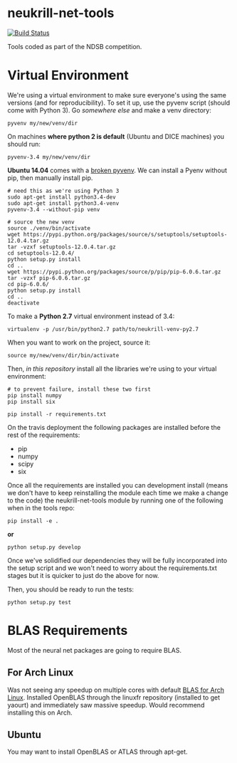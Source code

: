 neukrill-net-tools
==================

[![Build Status](https://magnum.travis-ci.com/Neuroglycerin/neukrill-net-tools.svg?token=TAzt1bqxioKxk3ru2s2S)](https://magnum.travis-ci.com/Neuroglycerin/neukrill-net-tools)

Tools coded as part of the NDSB competition.

Virtual Environment
===================

We're using a virtual environment to make sure everyone's using
the same versions (and for reproducibility). To set it up, 
use the pyvenv script (should come with Python 3). Go _somewhere
else_ and make a venv directory:

```
pyvenv my/new/venv/dir
```

On machines __where python 2 is default__ (Ubuntu and DICE machines) you should
run:

```
pyvenv-3.4 my/new/venv/dir
```

__Ubuntu 14.04__ comes with a [broken pyvenv](http://askubuntu.com/questions/488529/pyvenv-3-4-error-returned-non-zero-exit-status-1). We can install a Pyenv without pip, then manually install pip. 

```
# need this as we're using Python 3
sudo apt-get install python3.4-dev
sudo apt-get install python3.4-venv
pyvenv-3.4 --without-pip venv

# source the new venv
source ./venv/bin/activate
wget https://pypi.python.org/packages/source/s/setuptools/setuptools-12.0.4.tar.gz
tar -vzxf setuptools-12.0.4.tar.gz 
cd setuptools-12.0.4/
python setup.py install
cd ..
wget https://pypi.python.org/packages/source/p/pip/pip-6.0.6.tar.gz
tar -vzxf pip-6.0.6.tar.gz
cd pip-6.0.6/
python setup.py install
cd ..
deactivate
```

To make a __Python 2.7__ virtual environment instead of 3.4:

```
virtualenv -p /usr/bin/python2.7 path/to/neukrill-venv-py2.7
```


When you want to work on the project, source it:

```
source my/new/venv/dir/bin/activate
```

Then, _in this repository_ install all the libraries we're 
using to your virtual environment:

```
# to prevent failure, install these two first
pip install numpy
pip install six

pip install -r requirements.txt
```

On the travis deployment the following packages are installed before the rest of the
requirements:

* pip 
* numpy 
* scipy 
* six

Once all the requirements are installed you can development install (means we don't
have to keep reinstalling the module each time we make a change to the code)
the neukrill-net-tools module by running one of the following when in the tools repo:

```
pip install -e .  
```

__or__

```
python setup.py develop
```

Once we've solidified our dependencies they will be fully incorporated into 
the setup script and we won't need to worry about the requirements.txt stages
but it is quicker to just do the above for now.


Then, you should be ready to run the tests:
```
python setup.py test
```

BLAS Requirements
=================

Most of the neural net packages are going to require BLAS.

For Arch Linux
--------------

Was not seeing any speedup on multiple cores with default [BLAS for Arch Linux][ab].
Installed OpenBLAS through the linuxfr repository (installed to get yaourt) and
immediately saw massive speedup. Would recommend installing this on Arch.

Ubuntu
------

You may want to install OpenBLAS or ATLAS through apt-get.

[ci]: http://caffe.berkeleyvision.org/installation.html
[ab]: http://www.netlib.org/lapack/
